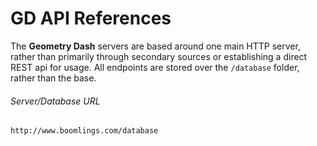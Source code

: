# GD API References

The **Geometry Dash** servers are based around one main HTTP server, rather than primarily through secondary sources or establishing a direct REST api for usage. All endpoints are stored over the `/database` folder, rather than the base.

###### Server/Database URL
```
http://www.boomlings.com/database
```